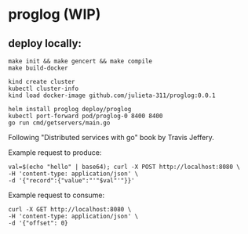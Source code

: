 # proglog (WIP)

## deploy locally:

```
make init && make gencert && make compile
make build-docker

kind create cluster
kubectl cluster-info
kind load docker-image github.com/julieta-311/proglog:0.0.1

helm install proglog deploy/proglog
kubectl port-forward pod/proglog-0 8400 8400
go run cmd/getservers/main.go
```

Following "Distributed services with go" book by Travis Jeffery.

Example request to produce:

```
val=$(echo "hello" | base64); curl -X POST http://localhost:8080 \
-H 'content-type: application/json' \
-d '{"record":{"value":"'"$val"'"}}'
```

Example request to consume:

```
curl -X GET http://localhost:8080 \
-H 'content-type: application/json' \
-d '{"offset": 0}
```
